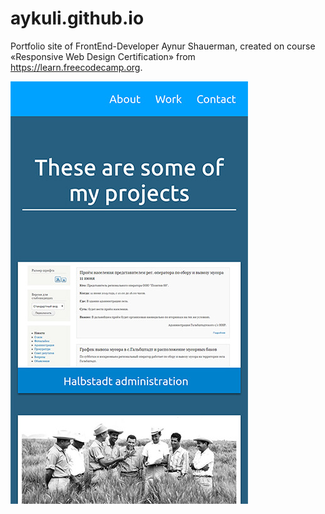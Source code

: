 # aykuli.github.io
Portfolio site of FrontEnd-Developer Aynur Shauerman, created on course «Responsive Web Design Certification» from https://learn.freecodecamp.org.

<a href="http://aykuli.github.io/">
  <img src="img/aykuli.github.io_scrrenshot.jpg">
</a>
